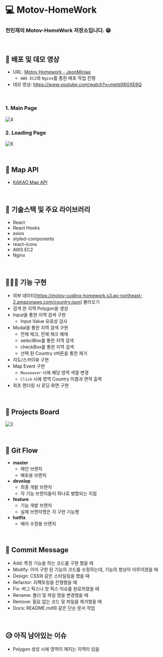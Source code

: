 # 💻 Motov-HomeWork

### 전민재의 Motov-HomeWork 저장소입니다. 😁

<br />

## 🎥 배포 및 데모 영상

- URL: [Motov Homework - JeonMinjae](http://3.36.209.232/)
  - `AWS EC2`와 `Nginx`를 통한 배포 작업 진행
- 데모 영상: https://www.youtube.com/watch?v=metdX6GXE6Q

<br />

### 1. Main Page

![4](https://user-images.githubusercontent.com/64779472/123552226-3185cb80-d7b0-11eb-8aa9-92c4b3cfedba.png)

### 2. Loading Page

![6](https://user-images.githubusercontent.com/64779472/123552269-5e39e300-d7b0-11eb-9fe0-35d3b915196f.png)

<br />

## 📁 Map API

- [KAKAO Map API](https://apis.map.kakao.com/)

<br>

## 🔖 기술스택 및 주요 라이브러리

- React
- React Hooks
- axios
- styled-components
- react-icons
- AWS EC2
- Nginx

<br />

## 👨🏻‍💻 기능 구현

- 외부 데이터[https://motov-coding-homework.s3.ap-northeast-2.amazonaws.com/country.json] 불러오기
- 검색 한 지역 Polygon을 생성
- Input을 통한 지역 검색 구현
  - Input Value 유효성 검사
- Modal을 통한 지역 검색 구현
  - 전체 체크, 전체 체크 해제
  - selectBox를 통한 지역 검색
  - checkBox를 통한 지역 검색
  - 선택 된 Country `X`버튼을 통한 제거
- 지도/스카이뷰 구현
- Map Event 구현
  - `Mouseover` 시에 해당 영역 색깔 변경
  - `Click` 시에 영역 Country 이름과 면적 출력
- 최초 렌더링 시 로딩 화면 구현

<br />

## 📝 Projects Board

![2](https://user-images.githubusercontent.com/64779472/123551453-cdadd380-d7ac-11eb-9280-c1aa0c23eb09.png)

<br />

## 📝 Git Flow

- **master**
  - 메인 브랜치
  - 배포용 브랜치
- **develop**
  - 최종 개발 브랜치
  - 각 기능 브랜치들이 하나로 병합되는 지점
- **feature**
  - 기능 개발 브랜치
  - 실제 브랜치명은 각 구현 기능명
- **hotfix**
  - 에러 수정용 브랜치

<br />

## 📝 Commit Message

- Add: 특정 기능을 하는 코드를 구현 했을 때
- Modify: 이미 구현 된 기능의 코드를 수정하는데, 기능의 향상이 이루어졌을 때
- Design: CSS와 같은 스타일링을 했을 때
- Refactor: 리팩토링을 진행했을 때
- Fix: 버그 픽스나 핫 픽스 이슈를 완료하였을 때
- Rename: 폴더 및 파일 명을 변경했을 때
- Remove: 필요 없는 코드 및 파일을 제거했을 때
- Docs: README.md와 같은 단순 문서 작업

<br />

## 😥 아직 남아있는 이슈

- Polygon 생성 시에 영역이 깨지는 지역이 있음

<br />
